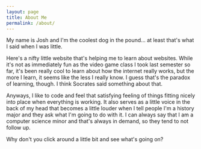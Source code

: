 ```yaml
---
layout: page
title: About Me
permalink: /about/
---
```


My name is Josh and I'm the coolest dog in the pound... at least that's what I said when I was little.

Here's a nifty little website that's helping me to learn about websites.
While it's not as immediately fun as the video game class I took last semester so far, it's been really cool to learn about how the internet really works, but the more I learn, it seems like the less I really know. I guess that's the paradox of learning, though. I think Socrates said something about that.

Anyways, I like to code and feel that satisfying feeling of things fitting nicely into place when everything is working. It also serves as a little voice in the back of my head that becomes a little louder when I tell people I'm a history major and they ask what I'm going to do with it. I can always say that I am a computer science minor and that's always in demand, so they tend to not follow up.

Why don't you click around a little bit and see what's going on?
